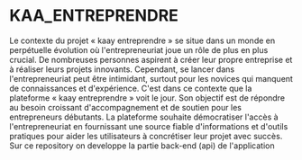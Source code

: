 # KAA_ENTREPRENDRE
Le contexte du projet « kaay entreprendre » se situe dans un monde en perpétuelle
évolution où l'entrepreneuriat joue un rôle de plus en plus crucial. De nombreuses
personnes aspirent à créer leur propre entreprise et à réaliser leurs projets innovants.
Cependant, se lancer dans l'entrepreneuriat peut être intimidant, surtout pour les novices qui
manquent de connaissances et d'expérience.
C'est dans ce contexte que la plateforme « kaay entreprendre » voit le jour. Son objectif est
de répondre au besoin croissant d'accompagnement et de soutien pour les entrepreneurs
débutants. La plateforme souhaite démocratiser l'accès à l'entrepreneuriat en fournissant
une source fiable d'informations et d'outils pratiques pour aider les utilisateurs à concrétiser
leur projet avec succès.
Sur ce repository on developpe la partie back-end (api) de l'application
